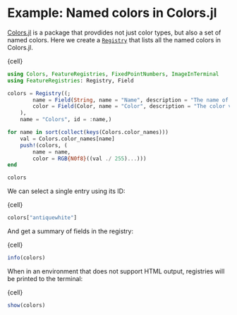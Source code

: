 # Example: Named colors in Colors.jl

[Colors.jl](https://github.com/JuliaGraphics/Colors.jl) is a package that provdides not just color types, but also a set of named colors. Here we create a [`Registry`](#) that lists all the named colors in Colors.jl.

{cell}
```julia
using Colors, FeatureRegistries, FixedPointNumbers, ImageInTerminal
using FeatureRegistries: Registry, Field

colors = Registry((;
        name = Field(String, name = "Name", description = "The name of the color"),
        color = Field(Color, name = "Color", description = "The color value"),
    ),
    name = "Colors", id = :name,)

for name in sort(collect(keys(Colors.color_names)))
    val = Colors.color_names[name]
    push!(colors, (
        name = name,
        color = RGB{N0f8}((val ./ 255)...)))
end

colors
```

We can select a single entry using its ID:

{cell}
```julia
colors["antiquewhite"]
```

And get a summary of fields in the registry:

{cell}
```julia
info(colors)
```

When in an environment that does not support HTML output, registries will be printed to the terminal:

{cell}
```julia
show(colors)
```